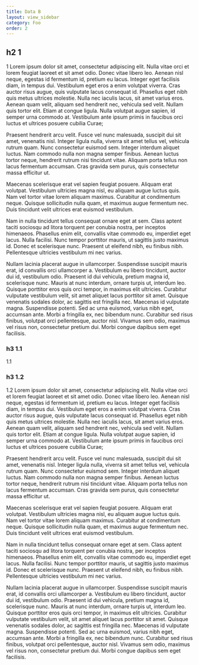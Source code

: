 ```yaml
---
title: Data B
layout: view_sidebar
category: Foo
order: 2
---
```


## h2 1
1
Lorem ipsum dolor sit amet, consectetur adipiscing elit. Nulla vitae orci et lorem feugiat laoreet et sit amet odio. Donec vitae libero leo. Aenean nisl neque, egestas id fermentum id, pretium eu lacus. Integer eget facilisis diam, in tempus dui. Vestibulum eget eros a enim volutpat viverra. Cras auctor risus augue, quis vulputate lacus consequat id. Phasellus eget nibh quis metus ultrices molestie. Nulla nec iaculis lacus, sit amet varius eros. Aenean quam velit, aliquam sed hendrerit nec, vehicula sed velit. Nullam quis tortor elit. Etiam at congue ligula. Nulla volutpat augue sapien, id semper urna commodo at. Vestibulum ante ipsum primis in faucibus orci luctus et ultrices posuere cubilia Curae;

Praesent hendrerit arcu velit. Fusce vel nunc malesuada, suscipit dui sit amet, venenatis nisl. Integer ligula nulla, viverra sit amet tellus vel, vehicula rutrum quam. Nunc consectetur euismod sem. Integer interdum aliquet luctus. Nam commodo nulla non magna semper finibus. Aenean luctus tortor neque, hendrerit rutrum nisi tincidunt vitae. Aliquam porta tellus non lacus fermentum accumsan. Cras gravida sem purus, quis consectetur massa efficitur ut.

Maecenas scelerisque erat vel sapien feugiat posuere. Aliquam erat volutpat. Vestibulum ultricies magna nisl, eu aliquam augue luctus quis. Nam vel tortor vitae lorem aliquam maximus. Curabitur at condimentum neque. Quisque sollicitudin nulla quam, et maximus augue fermentum nec. Duis tincidunt velit ultrices erat euismod vestibulum.

Nam in nulla tincidunt tellus consequat ornare eget at sem. Class aptent taciti sociosqu ad litora torquent per conubia nostra, per inceptos himenaeos. Phasellus enim elit, convallis vitae commodo eu, imperdiet eget lacus. Nulla facilisi. Nunc tempor porttitor mauris, ut sagittis justo maximus id. Donec et scelerisque nunc. Praesent ut eleifend nibh, eu finibus nibh. Pellentesque ultricies vestibulum mi nec varius.

Nullam lacinia placerat augue in ullamcorper. Suspendisse suscipit mauris erat, id convallis orci ullamcorper a. Vestibulum eu libero tincidunt, auctor dui id, vestibulum odio. Praesent id dui vehicula, pretium magna id, scelerisque nunc. Mauris at nunc interdum, ornare turpis ut, interdum leo. Quisque porttitor eros quis orci tempor, in maximus elit ultricies. Curabitur vulputate vestibulum velit, sit amet aliquet lacus porttitor sit amet. Quisque venenatis sodales dolor, ac sagittis est fringilla nec. Maecenas id vulputate magna. Suspendisse potenti. Sed ac urna euismod, varius nibh eget, accumsan ante. Morbi a fringilla ex, nec bibendum nunc. Curabitur sed risus finibus, volutpat orci pellentesque, auctor nisl. Vivamus sem odio, maximus vel risus non, consectetur pretium dui. Morbi congue dapibus sem eget facilisis.
### h3 1.1
1.1

### h3 1.2
1.2
Lorem ipsum dolor sit amet, consectetur adipiscing elit. Nulla vitae orci et lorem feugiat laoreet et sit amet odio. Donec vitae libero leo. Aenean nisl neque, egestas id fermentum id, pretium eu lacus. Integer eget facilisis diam, in tempus dui. Vestibulum eget eros a enim volutpat viverra. Cras auctor risus augue, quis vulputate lacus consequat id. Phasellus eget nibh quis metus ultrices molestie. Nulla nec iaculis lacus, sit amet varius eros. Aenean quam velit, aliquam sed hendrerit nec, vehicula sed velit. Nullam quis tortor elit. Etiam at congue ligula. Nulla volutpat augue sapien, id semper urna commodo at. Vestibulum ante ipsum primis in faucibus orci luctus et ultrices posuere cubilia Curae;

Praesent hendrerit arcu velit. Fusce vel nunc malesuada, suscipit dui sit amet, venenatis nisl. Integer ligula nulla, viverra sit amet tellus vel, vehicula rutrum quam. Nunc consectetur euismod sem. Integer interdum aliquet luctus. Nam commodo nulla non magna semper finibus. Aenean luctus tortor neque, hendrerit rutrum nisi tincidunt vitae. Aliquam porta tellus non lacus fermentum accumsan. Cras gravida sem purus, quis consectetur massa efficitur ut.

Maecenas scelerisque erat vel sapien feugiat posuere. Aliquam erat volutpat. Vestibulum ultricies magna nisl, eu aliquam augue luctus quis. Nam vel tortor vitae lorem aliquam maximus. Curabitur at condimentum neque. Quisque sollicitudin nulla quam, et maximus augue fermentum nec. Duis tincidunt velit ultrices erat euismod vestibulum.

Nam in nulla tincidunt tellus consequat ornare eget at sem. Class aptent taciti sociosqu ad litora torquent per conubia nostra, per inceptos himenaeos. Phasellus enim elit, convallis vitae commodo eu, imperdiet eget lacus. Nulla facilisi. Nunc tempor porttitor mauris, ut sagittis justo maximus id. Donec et scelerisque nunc. Praesent ut eleifend nibh, eu finibus nibh. Pellentesque ultricies vestibulum mi nec varius.

Nullam lacinia placerat augue in ullamcorper. Suspendisse suscipit mauris erat, id convallis orci ullamcorper a. Vestibulum eu libero tincidunt, auctor dui id, vestibulum odio. Praesent id dui vehicula, pretium magna id, scelerisque nunc. Mauris at nunc interdum, ornare turpis ut, interdum leo. Quisque porttitor eros quis orci tempor, in maximus elit ultricies. Curabitur vulputate vestibulum velit, sit amet aliquet lacus porttitor sit amet. Quisque venenatis sodales dolor, ac sagittis est fringilla nec. Maecenas id vulputate magna. Suspendisse potenti. Sed ac urna euismod, varius nibh eget, accumsan ante. Morbi a fringilla ex, nec bibendum nunc. Curabitur sed risus finibus, volutpat orci pellentesque, auctor nisl. Vivamus sem odio, maximus vel risus non, consectetur pretium dui. Morbi congue dapibus sem eget facilisis.
